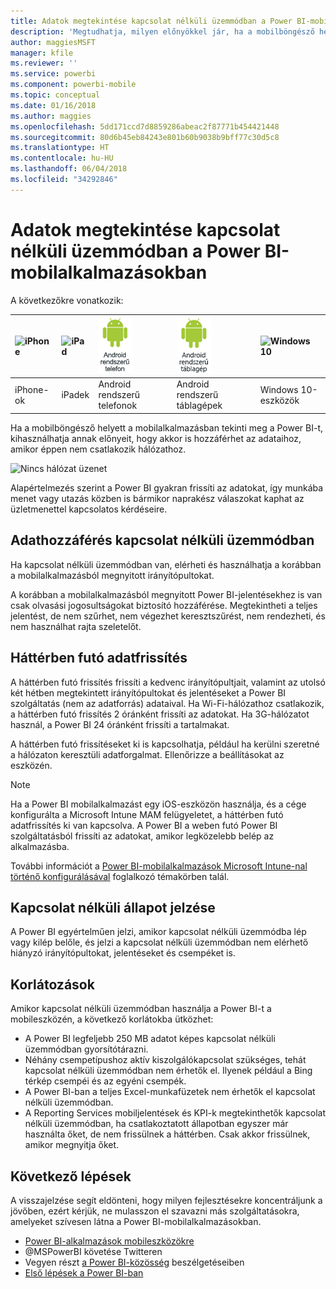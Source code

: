 ```yaml
---
title: Adatok megtekintése kapcsolat nélküli üzemmódban a Power BI-mobilalkalmazásokban
description: 'Megtudhatja, milyen előnyökkel jár, ha a mobilböngésző helyett a mobilalkalmazásban tekinti meg a Power BI-t: akkor is hozzáférhet az adataihoz, ha épp nem csatlakozik hálózathoz.'
author: maggiesMSFT
manager: kfile
ms.reviewer: ''
ms.service: powerbi
ms.component: powerbi-mobile
ms.topic: conceptual
ms.date: 01/16/2018
ms.author: maggies
ms.openlocfilehash: 5dd171ccd7d8859286abeac2f87771b454421448
ms.sourcegitcommit: 80d6b45eb84243e801b60b9038b9bff77c30d5c8
ms.translationtype: HT
ms.contentlocale: hu-HU
ms.lasthandoff: 06/04/2018
ms.locfileid: "34292846"
---
```

# <a name="view-your-data-offline-in-the-power-bi-mobile-apps"></a>Adatok megtekintése kapcsolat nélküli üzemmódban a Power BI-mobilalkalmazásokban
A következőkre vonatkozik:

| ![iPhone](media/mobile-apps-offline-data/iphone-logo-50-px.png) | ![iPad](media/mobile-apps-offline-data/ipad-logo-50-px.png) | ![Android rendszerű telefon](media/mobile-apps-offline-data/android-phone-logo-50-px.png) | ![Android rendszerű táblagép](media/mobile-apps-offline-data/android-tablet-logo-50-px.png) | ![Windows 10](media/mobile-apps-offline-data/win-10-logo-50-px.png) |
|:--- |:--- |:--- |:--- |:--- |
| iPhone-ok |iPadek |Android rendszerű telefonok |Android rendszerű táblagépek |Windows 10-eszközök |

Ha a mobilböngésző helyett a mobilalkalmazásban tekinti meg a Power BI-t, kihasználhatja annak előnyeit, hogy akkor is hozzáférhet az adataihoz, amikor éppen nem csatlakozik hálózathoz. 

![Nincs hálózat üzenet](media/mobile-apps-offline-data/power-bi-iphone-no-network.png)

Alapértelmezés szerint a Power BI gyakran frissíti az adatokat, így munkába menet vagy utazás közben is bármikor naprakész válaszokat kaphat az üzletmenettel kapcsolatos kérdéseire.

## <a name="data-access-while-youre-offline"></a>Adathozzáférés kapcsolat nélküli üzemmódban
Ha kapcsolat nélküli üzemmódban van, elérheti és használhatja a korábban a mobilalkalmazásból megnyitott irányítópultokat.

A korábban a mobilalkalmazásból megnyitott Power BI-jelentésekhez is van csak olvasási jogosultságokat biztosító hozzáférése. Megtekintheti a teljes jelentést, de nem szűrhet, nem végezhet keresztszűrést, nem rendezheti, és nem használhat rajta szeletelőt.

## <a name="background-data-refresh"></a>Háttérben futó adatfrissítés
A háttérben futó frissítés frissíti a kedvenc irányítópultjait, valamint az utolsó két hétben megtekintett irányítópultokat és jelentéseket a Power BI szolgáltatás (nem az adatforrás) adataival. Ha Wi-Fi-hálózathoz csatlakozik, a háttérben futó frissítés 2 óránként frissíti az adatokat. Ha 3G-hálózatot használ, a Power BI 24 óránként frissíti a tartalmakat.

A háttérben futó frissítéseket ki is kapcsolhatja, például ha kerülni szeretné a hálózaton keresztüli adatforgalmat. Ellenőrizze a beállításokat az eszközén.

> [!NOTE]
> Ha a Power BI mobilalkalmazást egy iOS-eszközön használja, és a cége konfigurálta a Microsoft Intune MAM felügyeletet, a háttérben futó adatfrissítés ki van kapcsolva. A Power BI a weben futó Power BI szolgáltatásból frissíti az adatokat, amikor legközelebb belép az alkalmazásba.
> 
> További információt a [Power BI-mobilalkalmazások Microsoft Intune-nal történő konfigurálásával](service-admin-mobile-intune.md) foglalkozó témakörben talál. 
> 
> 

## <a name="offline-indicators"></a>Kapcsolat nélküli állapot jelzése
A Power BI egyértelműen jelzi, amikor kapcsolat nélküli üzemmódba lép vagy kilép belőle, és jelzi a kapcsolat nélküli üzemmódban nem elérhető hiányzó irányítópultokat, jelentéseket és csempéket is.

## <a name="limitations"></a>Korlátozások
Amikor kapcsolat nélküli üzemmódban használja a Power BI-t a mobileszközén, a következő korlátokba ütközhet:

* A Power BI legfeljebb 250 MB adatot képes kapcsolat nélküli üzemmódban gyorsítótárazni.
* Néhány csempetípushoz aktív kiszolgálókapcsolat szükséges, tehát kapcsolat nélküli üzemmódban nem érhetők el. Ilyenek például a Bing térkép csempéi és az egyéni csempék.
* A Power BI-ban a teljes Excel-munkafüzetek nem érhetők el kapcsolat nélküli üzemmódban.
* A Reporting Services mobiljelentések és KPI-k megtekinthetők kapcsolat nélküli üzemmódban, ha csatlakoztatott állapotban egyszer már használta őket, de nem frissülnek a háttérben. Csak akkor frissülnek, amikor megnyitja őket. 

## <a name="next-steps"></a>Következő lépések
A visszajelzése segít eldönteni, hogy milyen fejlesztésekre koncentráljunk a jövőben, ezért kérjük, ne mulasszon el szavazni más szolgáltatásokra, amelyeket szívesen látna a Power BI-mobilalkalmazásokban. 

* [Power BI-alkalmazások mobileszközökre](mobile-apps-for-mobile-devices.md)
* @MSPowerBI követése Twitteren
* Vegyen részt [a Power BI-közösség](http://community.powerbi.com/) beszélgetéseiben
* [Első lépések a Power BI-ban](service-get-started.md)

